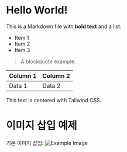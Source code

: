 # Hello World!

This is a Markdown file with **bold text** and a list:

- Item 1
- Item 2
- Item 3

> A blockquote example.

| Column 1 | Column 2 |
| -------- | -------- |
| Data 1   | Data 2   |

<div class="text-center">
  This text is centered with Tailwind CSS.
</div>

# 이미지 삽입 예제

기본 이미지 삽입:
![Example Image](/genomics2024/images/example.jpg)
